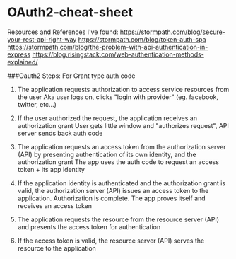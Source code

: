 # OAuth2-cheat-sheet

Resources and References I've found: 
https://stormpath.com/blog/secure-your-rest-api-right-way
https://stormpath.com/blog/token-auth-spa
https://stormpath.com/blog/the-problem-with-api-authentication-in-express
https://blog.risingstack.com/web-authentication-methods-explained/

###Oauth2 Steps: For Grant type auth code

1. The application requests authorization to access service resources from the user
Aka user logs on, clicks "login with provider" (eg. facebook, twitter, etc...)

2. If the user authorized the request, the application receives an authorization grant
User gets little window and "authorizes request", API server sends back auth code

3. The application requests an access token from the authorization server (API) by presenting authentication of its own identity, and the authorization grant
The app uses the auth code to request an access token + its app identity

4. If the application identity is authenticated and the authorization grant is valid, the authorization server (API) issues an access token to the application. Authorization is complete.
The app proves itself and receives an access token

5. The application requests the resource from the resource server (API) and presents the access token for authentication

6. If the access token is valid, the resource server (API) serves the resource to the application
